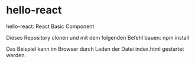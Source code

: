 # hello-react
hello-react: React Basic Component

Dieses Repository clonen und mit dem folgenden Befehl bauen:
npm install

Das Beispiel kann im Browser durch Laden der Datei index.html gestartet werden.